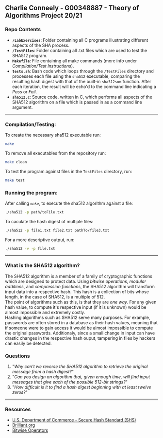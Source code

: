 ## Charlie Conneely - G00348887 - Theory of Algorithms Project 20/21

### **Repo Contents**
* **`/LabExercises`**: Folder containing all C programs illustrating different aspects of the SHA process.
* **`/TestFiles`**: Folder containing all .txt files which are used to test the SHA512 program. 
* **`Makefile`**: File containing all make commands (more info under *Compilation/Test Instructions*).
* **`tests.sh`**: Bash code which loops through the `/TestFiles` directory and processes each file using the `sha512` executable, comparing the resulting hash digest with that of the built-in `sha512sum` function. After each iteration, the result will be echo'd to the command line indicating a *Pass* or *Fail*.   
* **`sha512.c`**: Source code, written in C, which performs all aspects of the SHA512 algorithm on a file which is passed in as a command line argument.  



***
<!-- ## **Compilation/Test Instructions** -->
### **Compilation/Testing:** 
To create the necessary sha512 executable run:
```bash
make
```

To remove all executables from the repository run:
```bash
make clean
```

To test the program against files in the `TestFiles` directory, run:
```bash
make test
```
### **Running the program:** 
After calling `make`, to execute the sha512 algorithm against a file: 
```bash
./sha512 -p path/toFile.txt
```

To caculate the hash digest of multiple files:
```bash
./sha512 -p file1.txt file2.txt pathTo/file3.txt
```

For a more descriptive output, run:
```bash
./sha512 -v -p file.txt
```


***
### **What is the SHA512 algorithm?**
The SHA512 algorithm is a member of a family of cryptographic functions which are designed to protect data. Using *bitwise operations*, *modular additions*, and *compression functions*, the SHA512 algorithm will transform input data into a respective hash. This hash is a collection of bits whose length, in the case of SHA512, is a multiple of 512. <br>
The point of algorithms such as this, is that they are *one way*. For any given hash value, to compute it's respective input (if it is unknown) would be almost impossible and extremely costly. <br>
Hashing algorithms such as SHA512 serve many purposes. For example, passwords are often stored in a database as their hash values, meaning that if someone were to gain access it would be almost impossible to compute the original passwords. Additionaly, since a small change in input can have drastic changes in the respective hash ouput, tampering in files by hackers can easily be detected.        

### **Questions**
1. "*Why can't we reverse the SHA512 algorithm to retrieve the original message from a hash digest?*"<br>
1. "*Can you design an algorithm that, given enough time, will find input messages that give each of the possible 512-bit strings?*"
1. "*How difficult is it to find a hash digest beginning with at least twelve zeros?*"

***
### Resources
* [U.S. Department of Commerce - Secure Hash Standard (SHS)](https://nvlpubs.nist.gov/nistpubs/FIPS/NIST.FIPS.180-4.pdf)
* [Brilliant.org](https://brilliant.org/wiki/secure-hashing-algorithms/)
* [Bitwise Operators](https://www.javatpoint.com/bitwise-operator-in-c)
